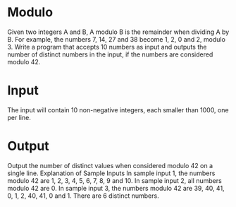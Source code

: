 # Modulo

Given two integers A and B, A modulo B is the remainder when dividing A by B.
For example, the numbers 7, 14, 27 and 38 become 1, 2, 0 and 2, modulo 3. Write a program that accepts 10 numbers as input and outputs the number of distinct numbers in the input, if the numbers are considered modulo 42.

# Input

The input will contain 10 non-negative integers, each smaller than 1000, one per line.

# Output

Output the number of distinct values when considered modulo 42 on a single line.
Explanation of Sample Inputs
In sample input 1, the numbers modulo 42 are 1, 2, 3, 4, 5, 6, 7, 8, 9 and 10.
In sample input 2, all numbers modulo 42 are 0.
In sample input 3, the numbers modulo 42 are 39, 40, 41, 0, 1, 2, 40, 41, 0 and 1.
There are 6 distinct numbers.
